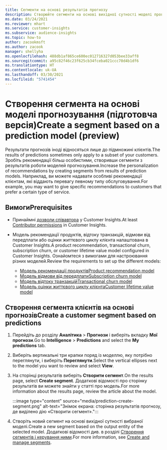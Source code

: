 ```yaml
---
title: Сегменти на основі результатів прогнозу
description: Створюйте сегменти на основі вихідної сутності моделі прогнозування.
ms.date: 03/24/2021
ms.reviewer: mhart
ms.service: customer-insights
ms.subservice: audience-insights
ms.topic: how-to
author: zacookmsft
ms.author: zacook
manager: shellyha
ms.openlocfilehash: 488db1af865ce600ec012716327d053bee33aff8
ms.sourcegitcommit: a95c82f46c23f625cb34fceba021ccc70d4b1df6
ms.translationtype: HT
ms.contentlocale: uk-UA
ms.lasthandoff: 03/30/2021
ms.locfileid: "5741454"
---
```

# <a name="create-a-segment-based-on-a-prediction-model-preview"></a><span data-ttu-id="ab0b5-103">Створення сегмента на основі моделі прогнозування (підготовча версія)</span><span class="sxs-lookup"><span data-stu-id="ab0b5-103">Create a segment based on a prediction model (preview)</span></span>

<span data-ttu-id="ab0b5-104">Результати прогнозів іноді відносяться лише до підмножині клієнтів.</span><span class="sxs-lookup"><span data-stu-id="ab0b5-104">The results of predictions sometimes only apply to a subset of your customers.</span></span> <span data-ttu-id="ab0b5-105">Зробіть рекомендації більш особистими, створивши сегменти з результатів роботи моделей прогнозування.</span><span class="sxs-lookup"><span data-stu-id="ab0b5-105">Increase the personalization of recommendations by creating segments from results of prediction models.</span></span> <span data-ttu-id="ab0b5-106">Наприклад, ви можете надавати особливі рекомендації клієнтам, які віддають перевагу певному типу обслуговування.</span><span class="sxs-lookup"><span data-stu-id="ab0b5-106">For example, you may want to give specific recommendations to customers that prefer a certain type of service.</span></span> 

## <a name="prerequisites"></a><span data-ttu-id="ab0b5-107">Вимоги</span><span class="sxs-lookup"><span data-stu-id="ab0b5-107">Prerequisites</span></span>

- <span data-ttu-id="ab0b5-108">Принаймні [дозволи співавтора](permissions.md) у Customer Insights.</span><span class="sxs-lookup"><span data-stu-id="ab0b5-108">At least [Contributor permissions](permissions.md) in Customer Insights.</span></span>

- <span data-ttu-id="ab0b5-109">Модель рекомендації продуктів, відтоку транзакцій, відмови від передплати або оцінки життєвого циклу клієнта налаштована в Customer Insights.</span><span class="sxs-lookup"><span data-stu-id="ab0b5-109">A product recommendation, transactional churn, subscription churn, or customer lifetime value model configured in Customer Insights.</span></span> <span data-ttu-id="ab0b5-110">Ознайомтеся з вимогами для настроювання різних моделей.</span><span class="sxs-lookup"><span data-stu-id="ab0b5-110">Review the requirements to set up the different models:</span></span>

  - [<span data-ttu-id="ab0b5-111">Модель рекомендації продуктів</span><span class="sxs-lookup"><span data-stu-id="ab0b5-111">Product recommendation model</span></span>](predict-product-recommendation.md)
  - [<span data-ttu-id="ab0b5-112">Модель відмови від передплати</span><span class="sxs-lookup"><span data-stu-id="ab0b5-112">Subscription churn model</span></span>](predict-subscription-churn.md)
  - [<span data-ttu-id="ab0b5-113">Модель відтоку транзакцій</span><span class="sxs-lookup"><span data-stu-id="ab0b5-113">Transactional churn model</span></span>](predict-transactional-churn.md)
  - [<span data-ttu-id="ab0b5-114">Модель оцінки життєвого циклу клієнта</span><span class="sxs-lookup"><span data-stu-id="ab0b5-114">Customer lifetime value model</span></span>](predict-customer-lifetime-value.md)

## <a name="create-a-customer-segment-based-on-predictions"></a><span data-ttu-id="ab0b5-115">Створення сегмента клієнтів на основі прогнозів</span><span class="sxs-lookup"><span data-stu-id="ab0b5-115">Create a customer segment based on predictions</span></span>

1. <span data-ttu-id="ab0b5-116">Перейдіть до розділу **Аналітика** > **Прогнози** і виберіть вкладку **Мої прогнози**.</span><span class="sxs-lookup"><span data-stu-id="ab0b5-116">Go to **Intelligence** > **Predictions** and select the **My predictions** tab.</span></span>

1. <span data-ttu-id="ab0b5-117">Виберіть вертикальні три крапки поряд із моделлю, яку потрібно переглянути, і виберіть **Переглянути**.</span><span class="sxs-lookup"><span data-stu-id="ab0b5-117">Select the vertical ellipses next to the model you want to review and select **View**.</span></span>

1. <span data-ttu-id="ab0b5-118">На сторінці результатів виберіть **Створити сегмент**.</span><span class="sxs-lookup"><span data-stu-id="ab0b5-118">On the results page, select **Create segment**.</span></span> <span data-ttu-id="ab0b5-119">Додаткові відомості про сторінку результатів ви можете знайти у статті про модель.</span><span class="sxs-lookup"><span data-stu-id="ab0b5-119">For more information about the results page, review the article about the model.</span></span>

   :::image type="content" source="media/prediction-create-segment.png" alt-text="Знімок екрана: сторінка результатів прогнозу, де виділено дію «Створити сегмент».":::

1. <span data-ttu-id="ab0b5-121">Створіть новий сегмент на основі вихідної сутності вибраної моделі.</span><span class="sxs-lookup"><span data-stu-id="ab0b5-121">Create a new segment based on the output entity of the selected model.</span></span> <span data-ttu-id="ab0b5-122">Додаткові відомості див. в розділі [Створення сегментів і керування ними](segments.md).</span><span class="sxs-lookup"><span data-stu-id="ab0b5-122">For more information, see [Create and manage segments](segments.md).</span></span>